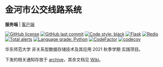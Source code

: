 # 金河市公交线路系统

**服务端** | [客户端](../../../jinhe-bus-routes-client)

[![GitHub license](https://img.shields.io/github/license/ccxxxi/jinhe-bus-routes-server)](LICENSE)
[![GitHub last commit](https://img.shields.io/github/last-commit/ccxxxi/jinhe-bus-routes-server)](../../commits)
[![Code style: black](https://img.shields.io/badge/code%20style-black-000000.svg)](https://github.com/psf/black)
[![Flask](https://img.shields.io/badge/Flask-white?logo=flask&logoColor=black)](https://palletsprojects.com/p/flask/)
[![Redis](https://img.shields.io/badge/Redis-DC382D?logo=redis&logoColor=white)](https://redis.io/)
[![Total alerts](https://img.shields.io/lgtm/alerts/g/CCXXXI/jinhe-bus-routes-server.svg?logo=lgtm&logoWidth=18)](https://lgtm.com/projects/g/CCXXXI/jinhe-bus-routes-server/alerts/)
[![Language grade: Python](https://img.shields.io/lgtm/grade/python/g/CCXXXI/jinhe-bus-routes-server.svg?logo=lgtm&logoWidth=18)](https://lgtm.com/projects/g/CCXXXI/jinhe-bus-routes-server/context:python)
[![CodeFactor](https://www.codefactor.io/repository/github/ccxxxi/jinhe-bus-routes-server/badge)](https://www.codefactor.io/repository/github/ccxxxi/jinhe-bus-routes-server)
[![codecov](https://codecov.io/gh/CCXXXI/jinhe-bus-routes-server/branch/main/graph/badge.svg?token=RHp5mqkUKo)](https://codecov.io/gh/CCXXXI/jinhe-bus-routes-server)

华东师范大学 非关系型数据存储技术及其应用 2021 秋季学期 实践项目。

下发的相关通知存放于 [archive](archive)，其余文档见 [Wiki](../../wiki)。

